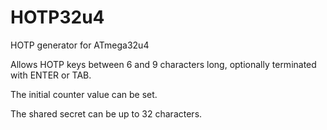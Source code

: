 # HOTP32u4
HOTP generator for ATmega32u4

Allows HOTP keys between 6 and 9 characters long, optionally terminated with ENTER or TAB.

The initial counter value can be set.

The shared secret can be up to 32 characters.

